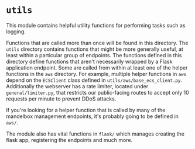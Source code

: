 # `utils`

This module contains helpful utility functions for performing tasks such as logging.

Functions that are called more than once will be found in this directory. The `utils` directory contains functions that might be more generally useful, at least within a particular group of endpoints. The functions defined in this directory define functions that aren't necessarily wrapped by a Flask application endpoint. Some are called from within at least one of the helper functions in the `aws` directory. For example, multiple helper functions in `aws` depend on the `ECSClient` class defined in `utils/aws/base_ecs_client.py`. Additionally the webserver has a rate limiter, located under `general/limiter.py`, that restricts our public-facing routes to accept only 10 requests per minute to prevent DDoS attacks.

If you're looking for a helper function that is called by many of the mandelbox management endpoints, it's probably going to be defined in `aws/`.

The module also has vital functions in `flask/` which manages creating the flask app, registering the endpoints and much more.
